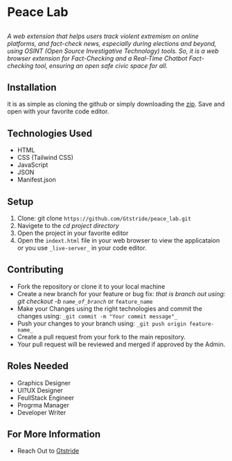 # Peace Lab
##
_A web extension that helps users track violent extremism on online platforms, and fact-check news, especially during elections and beyond, using OSINT (Open Source Investigative Technology) tools. So, it is a web browser extension for Fact-Checking and a Real-Time Chatbot Fact-checking tool, ensuring an open safe civic space for all._

## Installation

it is as simple as cloning the github or simply downloading the [zip](https://github.com/Gtstride/peace_lab.git). Save and open with your favorite code editor.

## Technologies Used
- HTML
- CSS (Tailwind CSS)
- JavaScript
- JSON
- Manifest.json

## Setup

1. Clone: git clone `https://github.com/Gtstride/peace_lab.git`
2. Navigete to the _cd project directory_
3. Open the project in your favorite editor
4. Open the `indext.html` file in your web browser to view the applicataion or you use `_live-server_` in your code editor.


## Contributing

- Fork the repository or clone it to your local machine
- Create a new branch for your feature or bug fix: _that is branch out using: git checkout -b `name_of_branch`_ or `feature_name`
- Make your Changes using the right technologies and commit the changes using: `_git commit -m "Your commit message"_`
- Push your changes to your branch using: `_git push origin feature-name_`
- Create a pull request from your fork to the main repository.
- Your pull request will be reviewed and merged if approved by the Admin.

## Roles Needed
- Graphics Designer
- UI?UX Designer
- FeullStack Engineer
- Progrma Manager
- Developer Writer


## For More Information 
 - Reach Out to [Gtstride](https://github.com/Gtstride)
